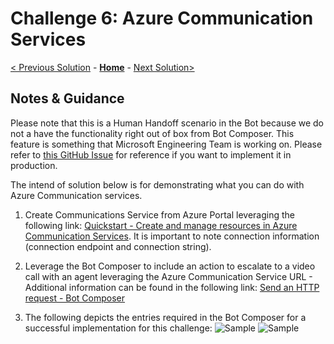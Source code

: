 # Challenge 6: Azure Communication Services
[< Previous Solution](./Solution-5.md) - **[Home](./Readme.md)** - [Next Solution>](./Solution-7.md)
## Notes & Guidance

Please note that this is a Human Handoff scenario in the Bot because we do not a have the functionality right out of box from Bot Composer. This feature is something that Microsoft Engineering Team is working on. Please refer to [this GitHub Issue](https://github.com/microsoft/BotFramework-Composer/issues/3077) for reference if you want to implement it in production.

The intend of solution below is for demonstrating what you can do with Azure Communication services.

1.	Create Communications Service from Azure Portal leveraging the following link:  [Quickstart - Create and manage resources in Azure Communication Services](https://nam06.safelinks.protection.outlook.com/?url=https%3A%2F%2Fdocs.microsoft.com%2Fen-us%2Fazure%2Fcommunication-services%2Fquickstarts%2Fcreate-communication-resource%3Ftabs%3Dwindows%26pivots%3Dplatform-azp&data=04%7C01%7CAnnie.Xu.Dan%40microsoft.com%7C3c9f2316780d4f03254308d8be72ba71%7C72f988bf86f141af91ab2d7cd011db47%7C1%7C0%7C637468747244978780%7CUnknown%7CTWFpbGZsb3d8eyJWIjoiMC4wLjAwMDAiLCJQIjoiV2luMzIiLCJBTiI6Ik1haWwiLCJXVCI6Mn0%3D%7C1000&sdata=56T9mKeNodJtny%2FLspPlv4hWuhD0AMoI9tbWxB8SyfQ%3D&reserved=0).  It is important to note connection information (connection endpoint and connection string).
2.	Leverage the Bot Composer to include an action to escalate to a video call with an agent leveraging the Azure Communication Service URL - Additional information can be found in the following link:  [Send an HTTP request  - Bot Composer](https://nam06.safelinks.protection.outlook.com/?url=https%3A%2F%2Fdocs.microsoft.com%2Fen-us%2Fcomposer%2Fhow-to-send-http-request&data=04%7C01%7CAnnie.Xu.Dan%40microsoft.com%7C3c9f2316780d4f03254308d8be72ba71%7C72f988bf86f141af91ab2d7cd011db47%7C1%7C0%7C637468747244978780%7CUnknown%7CTWFpbGZsb3d8eyJWIjoiMC4wLjAwMDAiLCJQIjoiV2luMzIiLCJBTiI6Ik1haWwiLCJXVCI6Mn0%3D%7C1000&sdata=nHJibpVdZmUG%2FK9g2ukmAfJiDRfqxNJ%2FZBSeZ3V7lO4%3D&reserved=0)

3.  The following depicts the entries required in the Bot Composer for a successful implementation for this challenge:
![Sample](./Images/Ch6-1.JPG)
![Sample](./Images/Ch6-2.JPG)


